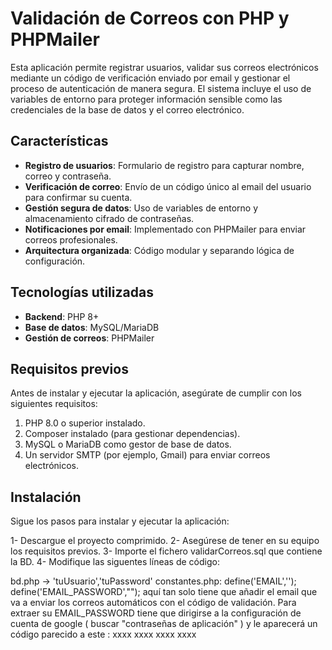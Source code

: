 # Validación de Correos con PHP y PHPMailer

Esta aplicación permite registrar usuarios, validar sus correos electrónicos mediante un código de verificación enviado por email y gestionar el proceso de autenticación de manera segura. 
El sistema incluye el uso de variables de entorno para proteger información sensible como las credenciales de la base de datos y el correo electrónico.

## Características

- **Registro de usuarios**: Formulario de registro para capturar nombre, correo y contraseña.
- **Verificación de correo**: Envío de un código único al email del usuario para confirmar su cuenta.
- **Gestión segura de datos**: Uso de variables de entorno y almacenamiento cifrado de contraseñas.
- **Notificaciones por email**: Implementado con PHPMailer para enviar correos profesionales.
- **Arquitectura organizada**: Código modular y separando lógica de configuración.

## Tecnologías utilizadas

- **Backend**: PHP 8+
- **Base de datos**: MySQL/MariaDB
- **Gestión de correos**: PHPMailer

## Requisitos previos

Antes de instalar y ejecutar la aplicación, asegúrate de cumplir con los siguientes requisitos:

1. PHP 8.0 o superior instalado.
2. Composer instalado (para gestionar dependencias).
3. MySQL o MariaDB como gestor de base de datos.
4. Un servidor SMTP (por ejemplo, Gmail) para enviar correos electrónicos.

## Instalación

Sigue los pasos para instalar y ejecutar la aplicación:

1- Descargue el proyecto comprimido.
2- Asegúrese de tener en su equipo los requisitos previos.
3- Importe el fichero validarCorreos.sql que contiene la BD.
4- Modifique las siguentes líneas de código:

bd.php -> 'tuUsuario','tuPassword' 
constantes.php:
    define('EMAIL','');
    define('EMAIL_PASSWORD',"");
aquí tan solo tiene que añadir el email que va a enviar los correos automáticos con el código de validación. Para extraer su EMAIL_PASSWORD
tiene que dirigirse a la configuración de cuenta de google ( buscar "contraseñas de aplicación" ) y le aparecerá un código parecido a este : xxxx xxxx xxxx xxxx
